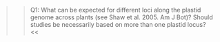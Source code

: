 >>Q1: What can be expected for different loci along the plastid genome across plants (see Shaw et al. 2005. Am J Bot)? Should studies be necessarily based on more than one plastid locus? <<
